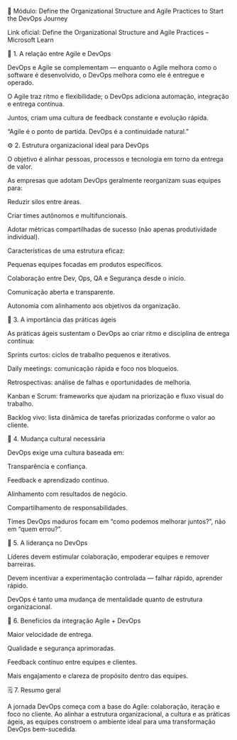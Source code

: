 🧩 Módulo: Define the Organizational Structure and Agile Practices to Start the DevOps Journey

Link oficial: Define the Organizational Structure and Agile Practices – Microsoft Learn

📘 1. A relação entre Agile e DevOps

DevOps e Agile se complementam — enquanto o Agile melhora como o software é desenvolvido, o DevOps melhora como ele é entregue e operado.

O Agile traz ritmo e flexibilidade; o DevOps adiciona automação, integração e entrega contínua.

Juntos, criam uma cultura de feedback constante e evolução rápida.

“Agile é o ponto de partida. DevOps é a continuidade natural.”

⚙️ 2. Estrutura organizacional ideal para DevOps

O objetivo é alinhar pessoas, processos e tecnologia em torno da entrega de valor.

As empresas que adotam DevOps geralmente reorganizam suas equipes para:

Reduzir silos entre áreas.

Criar times autônomos e multifuncionais.

Adotar métricas compartilhadas de sucesso (não apenas produtividade individual).

Características de uma estrutura eficaz:

Pequenas equipes focadas em produtos específicos.

Colaboração entre Dev, Ops, QA e Segurança desde o início.

Comunicação aberta e transparente.

Autonomia com alinhamento aos objetivos da organização.

🧩 3. A importância das práticas ágeis

As práticas ágeis sustentam o DevOps ao criar ritmo e disciplina de entrega contínua:

Sprints curtos: ciclos de trabalho pequenos e iterativos.

Daily meetings: comunicação rápida e foco nos bloqueios.

Retrospectivas: análise de falhas e oportunidades de melhoria.

Kanban e Scrum: frameworks que ajudam na priorização e fluxo visual do trabalho.

Backlog vivo: lista dinâmica de tarefas priorizadas conforme o valor ao cliente.

🧠 4. Mudança cultural necessária

DevOps exige uma cultura baseada em:

Transparência e confiança.

Feedback e aprendizado contínuo.

Alinhamento com resultados de negócio.

Compartilhamento de responsabilidades.

Times DevOps maduros focam em “como podemos melhorar juntos?”, não em “quem errou?”.

💬 5. A liderança no DevOps

Líderes devem estimular colaboração, empoderar equipes e remover barreiras.

Devem incentivar a experimentação controlada — falhar rápido, aprender rápido.

DevOps é tanto uma mudança de mentalidade quanto de estrutura organizacional.

🧭 6. Benefícios da integração Agile + DevOps

Maior velocidade de entrega.

Qualidade e segurança aprimoradas.

Feedback contínuo entre equipes e clientes.

Mais engajamento e clareza de propósito dentro das equipes.

🗒️ 7. Resumo geral

A jornada DevOps começa com a base do Agile: colaboração, iteração e foco no cliente.
Ao alinhar a estrutura organizacional, a cultura e as práticas ágeis, as equipes constroem o ambiente ideal para uma transformação DevOps bem-sucedida.
